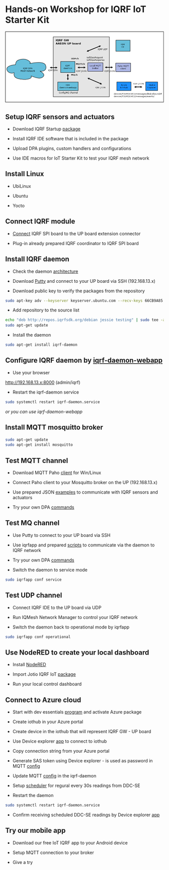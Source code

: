 # Hands-on Workshop for IQRF IoT Starter Kit

![Block schema](schema/workshop-schema.png "Schema for GWs")

## Setup IQRF sensors and actuators

- Download IQRF Startup [package](http://www.iqrf.org/support/how-to-start)

- Install IQRF IDE software that is included in the package

- Upload DPA plugins, custom handlers and configurations

- Use IDE macros for IoT Starter Kit to test your IQRF mesh network

## Install Linux

- UbiLinux

- Ubuntu 

- Yocto

## Connect IQRF module 

- [Connect](http://www.iqrf.org/weben/downloads.php?id=412) IQRF SPI board to the UP board extension connector

- Plug-in already prepared IQRF coordinator to IQRF SPI board 

## Install IQRF daemon

- Check the daemon [architecture](https://github.com/iqrfsdk/iqrf-daemon/blob/master/doc/iqrf-linux-gw.png)

- Download [Putty](http://www.chiark.greenend.org.uk/~sgtatham/putty/download.html) and connect to your UP board via SSH (192.168.13.x)

- Download public key to verify the packages from the repository

```bash
sudo apt-key adv --keyserver keyserver.ubuntu.com --recv-keys 66CB9A85
```

- Add repository to the source list

```bash
echo "deb http://repos.iqrfsdk.org/debian jessie testing" | sudo tee -a /etc/apt/sources.list
sudo apt-get update
```

- Install the daemon

```bash
sudo apt-get install iqrf-daemon
```

## Configure IQRF daemon by [iqrf-daemon-webapp](https://github.com/iqrfsdk/iqrf-daemon-webapp) 

- Use your browser 

http://192.168.13.x:8000 (admin/iqrf)

- Restart the iqrf-daemon service

```bash
sudo systemctl restart iqrf-daemon.service
```
*or you can use iqrf-daemon-webapp*

## Install MQTT mosquitto broker

```bash
sudo apt-get update
sudo apt-get install mosquitto
```

## Test MQTT channel

- Download MQTT Paho [client](http://repo.eclipse.org/content/repositories/paho-releases/org/eclipse/paho/org.eclipse.paho.ui.app/1.0.0/org.eclipse.paho.ui.app-1.0.0-win32.win32.x86.zip) for Win/Linux

- Connect Paho client to your Mosquitto broker on the UP (192.168.13.x)

- Use prepared JSON [examples](json-messages) to communicate with IQRF sensors and actuators

- Try your own DPA [commands](http://www.iqrf.org/DpaTechGuide/)

## Test MQ channel

- Use Putty to connect to your UP board via SSH

- Use iqrfapp and prepared [scripts](scripts) to communicate via the daemon to IQRF network

- Try your own DPA [commands](http://www.iqrf.org/DpaTechGuide/)

- Switch the daemon to service mode

```bash
sudo iqrfapp conf service
```

## Test UDP channel

- Connect IQRF IDE to the UP board via UDP

- Run IQMesh Network Manager to control your IQRF network

- Switch the daemon back to operational mode by iqrfapp

```bash
sudo iqrfapp conf operational
```

## Use NodeRED to create your local dashboard

- Install [NodeRED](../extensions/jotio.cz/README.md)

- Import Jotio IQRF IoT [package](../extensions/jotio.cz/jotio_nodered.json)

- Run your local control dashboard

## Connect to Azure cloud

- Start with dev essentials [program](https://www.visualstudio.com/cs/dev-essentials/) and activate Azure package

- Create iothub in your Azure portal

- Create device in the iothub that will represent IQRF GW - UP board

- Use Device explorer [app](https://github.com/Azure/azure-iot-sdk-csharp/releases) to connect to iothub

- Copy connection string from your Azure portal

- Generate SAS token using Device explorer - is used as password in MQTT [config](daemon-config/MqttMessaging.json)

- Update MQTT [config](daemon-config/MqttMessaging.json) in the iqrf-daemon

- Setup [scheduler](daemon-config/Scheduler.json) for regural every 30s readings from DDC-SE

- Restart the daemon

```bash
sudo systemctl restart iqrf-daemon.service
```

- Confirm receiving scheduled DDC-SE readings by Device explorer [app](https://github.com/Azure/azure-iot-sdk-csharp/releases)

## Try our mobile app

- Download our free IoT IQRF app to your Android device

- Setup MQTT connection to your broker

- Give a try
